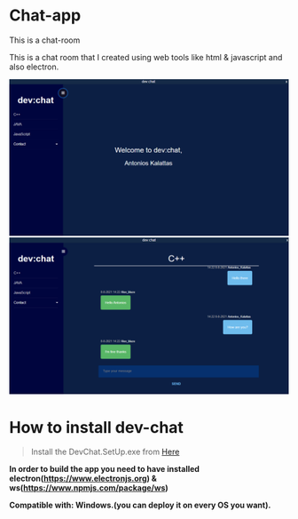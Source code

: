 # Chat-app

This is a chat-room

This is a chat room that I created using web tools like html & javascript and also electron. 

![alt text](https://github.com/AntoniosKalattas/Chat-app/blob/main/img/Screenshot%20(545).png)
![alt text](https://github.com/AntoniosKalattas/Chat-app/blob/main/img/Screenshot%20(546).png)

# How to install dev-chat

> Install the DevChat.SetUp.exe from [Here](https://github.com/AntoniosKalattas/dev-chat/releases/tag/stable)

**In order to build the app you need to have installed electron(https://www.electronjs.org) & ws(https://www.npmjs.com/package/ws)**

**Compatible with: Windows.(you can deploy it on every OS you want).**
